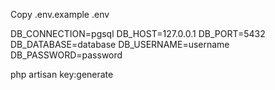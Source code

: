 
Copy .env.example .env

DB_CONNECTION=pgsql
DB_HOST=127.0.0.1
DB_PORT=5432
DB_DATABASE=database
DB_USERNAME=username
DB_PASSWORD=password

php artisan key:generate
